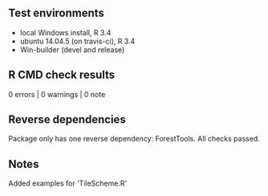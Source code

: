 ## Test environments
* local Windows install, R 3.4
* ubuntu 14.04.5 (on travis-ci), R 3.4
* Win-builder (devel and release)

## R CMD check results

0 errors | 0 warnings | 0 note

## Reverse dependencies

Package only has one reverse dependency: ForestTools. All checks passed.

## Notes

Added examples for 'TileScheme.R'
